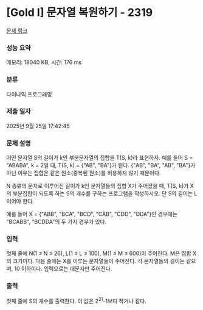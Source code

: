 # [Gold I] 문자열 복원하기 - 2319 

[문제 링크](https://www.acmicpc.net/problem/2319) 

### 성능 요약

메모리: 18040 KB, 시간: 176 ms

### 분류

다이나믹 프로그래밍

### 제출 일자

2025년 9월 25일 17:42:45

### 문제 설명

<p>어떤 문자열 S의 길이가 k인 부분문자열의 집합을 T(S, k)라 표현하자. 예를 들어 S = "ABABA", k = 2일 때, T(S, k) = {"AB", "BA"}가 된다. {"AB", "BA", "AB", "BA"}가 아닌 이유는 집합은 같은 원소(중복된 원소)를 허용하지 않기 때문이다.</p>

<p>N 종류의 문자로 이루어진 길이가 k인 문자열들의 집합 X가 주어졌을 때, T(S, k)가 X의 부분집합이 되도록 하는 S의 개수를 구하는 프로그램을 작성하시오. 단 S의 길이는 L이어야 한다.</p>

<p>예를 들어 X = {"ABB", "BCA", "BCD", "CAB", "CDD", "DDA"}인 경우에는 "BCABB", "BCDDA"의 두 가지 경우가 있다.</p>

### 입력 

 <p>첫째 줄에 N(1 ≤ N ≤ 26), L(1 ≤ L ≤ 100), M(1 ≤ M ≤ 600)이 주어진다. M은 집합 X의 크기이다. 다음 줄에는 X를 이루는 문자열들이 주어진다. 각 문자열들의 길이는 같으며, 10 이하이다. 입력으로는 대문자만 주어진다.</p>

### 출력 

 <p>첫째 줄에 S의 개수를 출력한다. 이 값은 2<sup>31</sup>-1보다 작거나 같다.</p>

